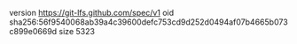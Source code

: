 version https://git-lfs.github.com/spec/v1
oid sha256:56f9540068ab39a4c39600defc753cd9d252d0494af07b4665b073c899e0669d
size 5323
